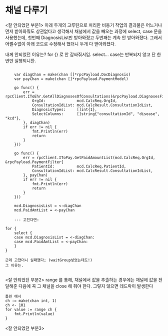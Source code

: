 # 채널 다루기

<잘 안되었던 부분1>
아래 두개의 고루틴으로 처리한 비동기 작업의 결과물은 어느거나 먼저 받아와줘도 상관없다고 생각해서 채널에서 값을 빼오는 과정에
select, case 문을 사용했는데, 첫번째 DiagnosisList만 받아와졌고
두번째는 계속 안 받아와졌다.
그래서 어쩔수없이 아래 코드로 수정해서 했더니 두개 다 받아와졌다.

내께 안되었던 이유는? for {} 로 안 감싸줘서임.
select... case는 반복되지 않고 단 한번만 실행되니깐.

```

	var diagChan = make(chan []*rpcPayload.DocDiagnosis)
	var payChan = make(chan []*rpcPayload.PaymentModel)

	go func() {
		err = rpcClient.IToEhr.GetAllDiagnosesOfConsultations(&rpcPayload.DiagnosesFilter{
			OrgId:              mcd.CalcReq.OrgId,
			ConsultationIdList: mcd.CalcResult.ConsultationIdList,
			DiagnosisTypes:     []int{1},
			SelectColumns:      []string{"consultationId", "disease", "kcd"},
		}, diagChan)
		if err != nil {
			fmt.Println(err)
			return
		}
	}()

	go func() {
		err = rpcClient.IToPay.GetPaidAmountList(mcd.CalcReq.OrgId, &rpcPayload.PaymentFilter{
			PatientId:          mcd.CalcReq.PatientId,
			ConsultationIdList: mcd.CalcResult.ConsultationIdList,
		}, payChan)
		if err != nil {
			fmt.Println(err)
			return
		}
	}()

	mcd.DiagnosisList = <-diagChan
	mcd.PaidAmtList = <-payChan

    --- 고친다면:

for {
    select {
    case mcd.DiagnosisList = <-diagChan:
    case mcd.PaidAmtList = <-payChan:
    }
}

근데 고쳤더니 실패했다; (waitGroup넣었는데도!)
그 이유는.


```

<잘 안되었던 부분2>
range 를 통해, 채널에서 값을 추출하는 경우에는
채널에 값을 전달해준 다음에 꼭 그 채널을 close 해 줘야 한다.
그렇지 않으면 데드락이 발생한다

```
틀린 예시
ch := make(chan int, 1)
ch <- 101
for value := range ch {
	fmt.Println(value)
}

```

<잘 안되었던 부분3>
